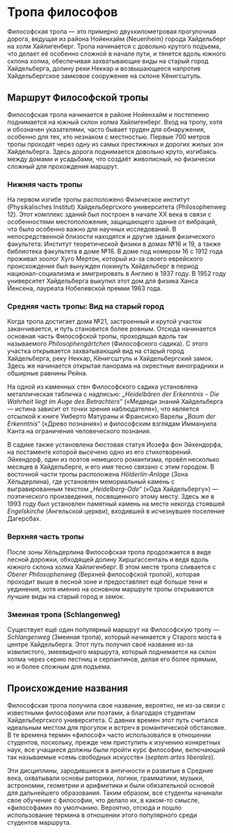 # Тропа философов

Философская тропа — это примерно двухкилометровая прогулочная дорога, ведущая из района Нойенхайм (Neuenheim) города Хайдельберг на холм Хайлигенберг. Тропа начинается с довольно крутого подъема, что делает её особенно сложной в начале пути, и тянется вдоль южного склона холма, обеспечивая захватывающие виды на старый город Хайдельберга, долину реки Неккар и возвышающееся напротив Хайдельбергское замковое сооружение на склоне Кёнигсштуль. 

## Маршрут Философской тропы

Философская тропа начинается в районе Нойенхайм и постепенно поднимается на южный склон холма Хайлигенберг. Вход на тропу, хотя и обозначен указателями, часто бывает труден для обнаружения, особенно для тех, кто незнаком с местностью. Первые 700 метров тропы проходят через одну из самых престижных и дорогих жилых зон Хайдельберга. Здесь дорога поднимается довольно круто, изгибаясь между домами и усадьбами, что создаёт живописный, но физически сложный для прохождения маршрут.

### Нижняя часть тропы
На первом изгибе тропы расположено Физическое институт (Physikalisches Institut) Хайдельбергского университета (Philosophenweg 12). Этот комплекс зданий был построен в начале XX века в связи с особенностями местоположения, защищающего здание от вибраций, что было особенно важно для научных исследований. В непосредственной близости находятся и другие здания физического факультета: Институт теоретической физики в домах №16 и 19, а также библиотека факультета в доме №16. В доме под номером 16 с 1912 года проживал зоолог Хуго Мертон, который из-за своего еврейского происхождения был вынужден покинуть Хайдельберг в период национал-социализма и эмигрировать в Англию в 1937 году. В 1952 году университет Хайдельберга выкупил этот дом для физика Ханса Йенсена, лауреата Нобелевской премии 1963 года.

### Средняя часть тропы: Вид на старый город
Когда тропа достигает дома №21, застроенный и крутой участок заканчивается, и путь становится более ровным. Отсюда начинается основная часть Философской тропы, проходящая вдоль так называемого *Philosophengärtchen* (Философского садика). С этого участка открывается захватывающий вид на старый город Хайдельберга, реку Неккар, Кёнигсштуль и Хайдельбергский замок. Здесь же начинается открытая панорама на окрестные виноградники и обширные равнины Рейна.

На одной из каменных стен Философского садика установлена металлическая табличка с надписью: *„Heidelbären der Erkenntnis – Die Wahrheit liegt im Auge des Betrachters“* («Медведи знаний Хайдельберга — истина зависит от точки зрения наблюдателя»), что является отсылкой к книге Умберто Матураны и Франсиско Варелы *„Baum der Erkenntnis“* («Древо познания») и философским взглядам Иммануила Канта на ограничения человеческого познания.

В садике также установлена бюстовая статуя Иозефа фон Эйхендорфа, на постаменте которой высечено одно из его стихотворений. Эйхендорф, один из поэтов немецкого романтизма, провёл несколько месяцев в Хайдельберге, и его имя тесно связано с этим городом. В восточной части тропы расположена *Hölderlin-Anlage* (Зона Хёльдерлина), где установлен мемориальный камень с выгравированным текстом *„Heidelberg-Ode“* («Ода Хайдельбергу») — поэтического произведения, посвященного этому месту. Здесь же в 1993 году был установлен памятный камень на месте некогда стоявшей *Engelskirche* (Ангельской церкви), входившей в исчезнувшее поселение Дагерсбах.

### Верхняя часть тропы
После зоны Хёльдерлина Философская тропа продолжается в виде лесной дорожки, обходящей долину Хиршгассенталь и ведя вдоль южного склона холма Хайлигенберг. В этом месте тропа сливается с *Oberer Philosophenweg* (Верхней философской тропой), которая проходит выше в лесной зоне и предоставляет ещё больше тени и уединения, хотя именно на основном маршруте тропы открываются лучшие виды на старый город и замок.

### Змеиная тропа (Schlangenweg)
Существует ещё один популярный маршрут на Философскую тропу — *Schlangenweg* (Змеиная тропа), который начинается у Старого моста в центре Хайдельберга. Этот путь получил своё название из-за извилистого, змеевидного маршрута, который поднимается на склон холма через серию лестниц и серпантинов, делая его более прямым, но и более сложным для подъема.

## Происхождение названия

Философская тропа получила свое название, вероятно, не из-за связи с известными философами или поэтами, а благодаря студентам Хайдельбергского университета. С давних времен этот путь считался идеальным местом для прогулок и встреч в романтической обстановке. В те времена термин «философ» часто использовался в отношении студентов, поскольку, прежде чем приступить к изучению конкретных наук, все учащиеся должны были пройти курс философии, включающий так называемые «семь свободных искусств» (*septem artes liberales*).

Эти дисциплины, зародившиеся в античности и развитые в Средние века, охватывали основы риторики, логики, грамматики, музыки, астрономии, геометрии и арифметики и были обязательной основой для дальнейшего образования. Таким образом, все студенты начинали свое обучение с философии, что делало их, в каком-то смысле, «философами» по умолчанию. Вероятно, отсюда и пошло использование термина в отношении этого популярного среди студентов маршрута.